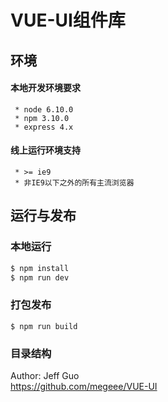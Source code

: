 
# VUE-UI组件库

## 环境
#### 本地开发环境要求
```
 * node 6.10.0
 * npm 3.10.0
 * express 4.x
```
#### 线上运行环境支持
```
 * >= ie9
 * 非IE9以下之外的所有主流浏览器
```
## 运行与发布
### 本地运行

```bash
$ npm install
$ npm run dev

```

### 打包发布

```
$ npm run build
```

### 目录结构

Author: Jeff Guo  
https://github.com/megeee/VUE-UI
